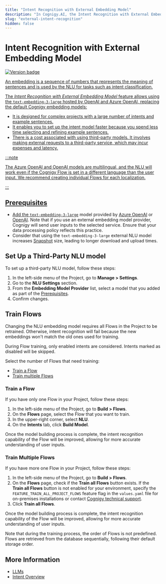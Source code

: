 ```yaml
---
title: "Intent Recognition with External Embedding Model"
description: "In Cognigy.AI, the Intent Recognition with External Embedding Model feature allows using the `text-embedding-3-large` hosted by OpenAI and Azure OpenAI, replacing the default Cognigy embedding models."
slug: "external-intent-recognition"
hidden: false
---
```


# Intent Recognition with External Embedding Model

<a href="../../../../release-notes/4.74.md" /><img src="https://img.shields.io/badge/Added in-v4.74-blue.svg" alt="Version badge" />

An embedding is a sequence of numbers that represents the meaning of sentences and is used by the NLU for tasks such as intent classification.

The _Intent Recognition with External Embedding Model_ feature allows
using the `text-embedding-3-large` hosted by OpenAI and Azure OpenAI, replacing the default Cognigy embedding models:

- It is designed for complex projects with a large number of intents and example sentences.
- It enables you to set up the intent model faster because you spend less time selecting and refining example sentences.
- There is a cost associated with using third-party models. It involves making external requests to a third-party service, which may incur expenses and latency.

:::note

  The Azure OpenAI and OpenAI models are multilingual, and the NLU will work even if the Cognigy Flow is set in a different language than the user input. We recommend creating individual Flows for each localization.

:::


## Prerequisites

- Add the [`text-embedding-3-large`](../../llms/model-support-by-feature.md) model provided by [Azure OpenAI](../../llms/providers/microsoft-azure-openai.md#add-a-model) or [OpenAI](../../llms/providers/openai.md#add-a-model). Note that if you use an external embedding model provider, Cognigy will send user inputs to the selected service. Ensure that your data processing policy reflects this practice.
- Consider that using the `text-embedding-3-large` external NLU model increases [Snapshot](../../../deploy/snapshots.md) size, leading to longer download and upload times.

## Set Up a Third-Party NLU model

To set up a third-party NLU model, follow these steps:

1. In the left-side menu of the Project, go to **Manage > Settings**.
2. Go to the **NLU Settings** section.
3. From the **Embedding Model Provider** list, select a model that you added as part of the [Prerequisites](#prerequisites).
4. Confirm changes.

## Train Flows

Changing the NLU embedding model requires all Flows in the Project to be retrained. 
Otherwise, intent recognition will fail because the new embeddings won't match the old ones used for training.

During Flow training, only enabled intents are considered. Intents marked as disabled will be skipped.

Select the number of Flows that need training:

- [Train a Flow](#train-a-flow)
- [Train multiple Flows](#train-multiple-flows)

### Train a Flow

If you have only one Flow in your Project, follow these steps:

1. In the left-side menu of the Project, go to **Build > Flows**.
2. On the **Flows** page, select the Flow that you want to train.
3. In the upper-right corner, select **NLU**.
4. On the **Intents** tab, click **Build Model**.

Once the model building process is complete, the intent recognition capability of the Flow will be improved, allowing for more accurate understanding of user inputs.

### Train Multiple Flows

If you have more one Flow in your Project, follow these steps:

1. In the left-side menu of the Project, go to **Build > Flows**.
2. On the **Flows** page, check if the **Train all Flows** button exists. If the **Train all Flows** button is not enabled for your environment, specify the `FEATURE_TRAIN_ALL_PROJECT_FLOWS` feature flag in the `values.yaml` file for on-premises installations or contact [Cognigy technical support](https://docs.cognigy.com/help/get-help/).
3. Click **Train all Flows**. 

Once the model building process is complete, the intent recognition capability of the Flow will be improved, allowing for more accurate understanding of user inputs.

Note that during the training process, the order of Flows is not predefined. Flows are retrieved from the database sequentially, following their default storage order.

## More Information

- [LLMs](../../llms/overview.md)
- [Intent Overview](../overview.md)